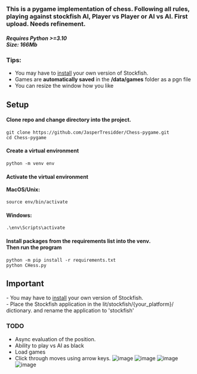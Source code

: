 <h3>This is a pygame implementation of chess. Following all rules, playing against stockfish AI, Player vs Player or AI vs AI.
First upload. Needs refinement. </h3>

<h5>Requires Python >=3.10 <br>
Size: 166Mb</h5>

### Tips:
- You may have to <a href="https://stockfishchess.org/download/">install</a> your own version of Stockfish.<br>
- Games are <b>automatically saved</b> in the <b>/data/games</b> folder as a pgn file
- You can resize the window how you like 


## Setup
<h4>Clone repo and change directory into the project.</h4>
<code>git clone https://github.com/JasperTresidder/Chess-pygame.git </code><br>
<code>cd Chess-pygame</code>
<h4>Create a virtual environment</h4>
<code>python -m venv env</code>
<h4>Activate the virtual environment 
<br><br>
MacOS/Unix:</h4>
<code>source env/bin/activate</code>
<h4>Windows:</h4>
<code>.\env\Scripts\activate</code>
<h4>Install packages from the requirements list into the venv. <br> Then run the program</h4>
<code>python -m pip install -r requirements.txt </code><br>
<code>python CHess.py</code>

## Important
<div class="box">
- You may have to <a href="https://stockfishchess.org/download/">install</a> your own version of Stockfish.<br>
- Place the Stockfish application in the lit/stockfish/{your_platform}/ dictionary. and rename the application to 'stockfish'<br>
</div>

### TODO
- Async evaluation of the position. 
- Ability to play vs AI as black
- Load games
- Click through moves using arrow keys.
![image](https://github.com/JasperTresidder/Chess-pygame/assets/51917264/b01feef1-62ac-49de-9bff-b3eea429fd1f)
![image](https://github.com/JasperTresidder/Chess-pygame/assets/51917264/348d3928-b7d3-4dab-9e20-09cacebfde73)
![image](https://github.com/JasperTresidder/Chess-pygame/assets/51917264/8e7ea6f8-6f18-4259-afa7-c802e682975b)
![image](https://github.com/JasperTresidder/Chess-pygame/assets/51917264/0259b5f8-c75a-4eda-8815-89f93b4d6c47)


